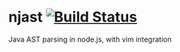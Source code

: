 njast  [![Build Status](http://img.shields.io/travis/dhleong/njast.svg?style=flat)](https://travis-ci.org/dhleong/njast)
=====

Java AST parsing in node.js, with vim integration
